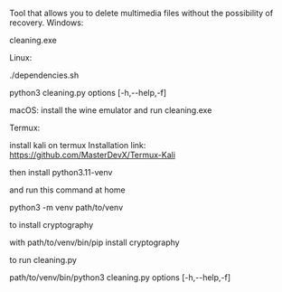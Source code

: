 Tool that allows you to delete multimedia files without the possibility of recovery.
Windows: 

cleaning.exe

Linux: 

./dependencies.sh

python3 cleaning.py options [-h,--help,-f]

macOS:
     install the 
    wine emulator and 
    run 
    cleaning.exe

Termux:

  install kali on 
  termux
  Installation link: https://github.com/MasterDevX/Termux-Kali

then install 
python3.11-venv 

and run this command at home

python3 -m venv path/to/venv

to install cryptography

with path/to/venv/bin/pip install cryptography

to run cleaning.py

path/to/venv/bin/python3 cleaning.py options [-h,--help,-f]

